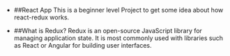 - ##React App
This is a beginner level Project to get some idea about how react-redux works.

- ##What is Redux?
Redux is an open-source JavaScript library for managing application state. It is most commonly used with libraries such as React or Angular for building user interfaces.
